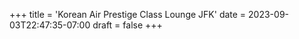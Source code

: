 +++
title = 'Korean Air Prestige Class Lounge JFK'
date = 2023-09-03T22:47:35-07:00
draft = false
+++
